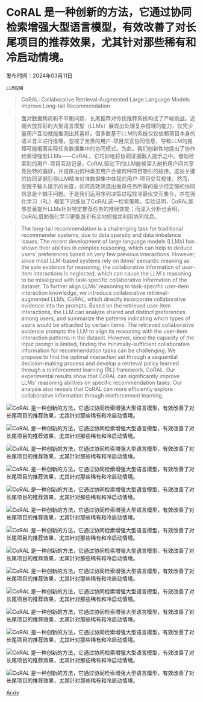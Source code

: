 # CoRAL 是一种创新的方法，它通过协同检索增强大型语言模型，有效改善了对长尾项目的推荐效果，尤其针对那些稀有和冷启动情境。

发布时间：2024年03月11日

`LLM应用`

> CoRAL: Collaborative Retrieval-Augmented Large Language Models Improve Long-tail Recommendation

> 面对数据稀疏和不平衡问题，长尾推荐对传统推荐系统构成了严峻挑战。近期大放异彩的大型语言模型（LLMs）展现出处理复杂推理的能力，仅凭少量用户互动就能推测出其喜好。但多数基于LLM的系统仅仅依赖项目本身的语义含义进行推理，忽视了宝贵的用户-项目交互协同信息，导致LLM的推理可能偏离实际任务数据集中的协同模式。为此，我们创新性地提出了协作检索增强型LLMs——CoRAL，它巧妙地将协同证据融入提示之中。借助检索到的用户-项目互动记录，CoRAL驱动下的LLM能够深入剖析用户间共享及独特的偏好，并提炼出何种类型用户会被何种项目吸引的规律。这些关键的协同证据引导LLM精准对准数据集中体现的用户-项目交互规律。然而，受限于输入提示的长度，如何高效筛选出推荐任务所需的最少但足够的协同信息是个棘手问题。于是我们运用序列决策过程找寻最优交互集合，并在强化学习（RL）框架下训练出了CoRAL这一检索策略。实验证明，CoRAL能够显著提升LLMs针对特定推荐任务的推理效能；而深入分析也表明，CoRAL借助强化学习更能游刃有余地挖掘并利用协同信息。

> The long-tail recommendation is a challenging task for traditional recommender systems, due to data sparsity and data imbalance issues. The recent development of large language models (LLMs) has shown their abilities in complex reasoning, which can help to deduce users' preferences based on very few previous interactions. However, since most LLM-based systems rely on items' semantic meaning as the sole evidence for reasoning, the collaborative information of user-item interactions is neglected, which can cause the LLM's reasoning to be misaligned with task-specific collaborative information of the dataset. To further align LLMs' reasoning to task-specific user-item interaction knowledge, we introduce collaborative retrieval-augmented LLMs, CoRAL, which directly incorporate collaborative evidence into the prompts. Based on the retrieved user-item interactions, the LLM can analyze shared and distinct preferences among users, and summarize the patterns indicating which types of users would be attracted by certain items. The retrieved collaborative evidence prompts the LLM to align its reasoning with the user-item interaction patterns in the dataset. However, since the capacity of the input prompt is limited, finding the minimally-sufficient collaborative information for recommendation tasks can be challenging. We propose to find the optimal interaction set through a sequential decision-making process and develop a retrieval policy learned through a reinforcement learning (RL) framework, CoRAL. Our experimental results show that CoRAL can significantly improve LLMs' reasoning abilities on specific recommendation tasks. Our analysis also reveals that CoRAL can more efficiently explore collaborative information through reinforcement learning.

![CoRAL 是一种创新的方法，它通过协同检索增强大型语言模型，有效改善了对长尾项目的推荐效果，尤其针对那些稀有和冷启动情境。](../../../paper_images/2403.06447/x1.png)

![CoRAL 是一种创新的方法，它通过协同检索增强大型语言模型，有效改善了对长尾项目的推荐效果，尤其针对那些稀有和冷启动情境。](../../../paper_images/2403.06447/x2.png)

![CoRAL 是一种创新的方法，它通过协同检索增强大型语言模型，有效改善了对长尾项目的推荐效果，尤其针对那些稀有和冷启动情境。](../../../paper_images/2403.06447/x3.png)

![CoRAL 是一种创新的方法，它通过协同检索增强大型语言模型，有效改善了对长尾项目的推荐效果，尤其针对那些稀有和冷启动情境。](../../../paper_images/2403.06447/x4.png)

![CoRAL 是一种创新的方法，它通过协同检索增强大型语言模型，有效改善了对长尾项目的推荐效果，尤其针对那些稀有和冷启动情境。](../../../paper_images/2403.06447/x5.png)

![CoRAL 是一种创新的方法，它通过协同检索增强大型语言模型，有效改善了对长尾项目的推荐效果，尤其针对那些稀有和冷启动情境。](../../../paper_images/2403.06447/x6.png)

![CoRAL 是一种创新的方法，它通过协同检索增强大型语言模型，有效改善了对长尾项目的推荐效果，尤其针对那些稀有和冷启动情境。](../../../paper_images/2403.06447/x7.png)

![CoRAL 是一种创新的方法，它通过协同检索增强大型语言模型，有效改善了对长尾项目的推荐效果，尤其针对那些稀有和冷启动情境。](../../../paper_images/2403.06447/x8.png)

![CoRAL 是一种创新的方法，它通过协同检索增强大型语言模型，有效改善了对长尾项目的推荐效果，尤其针对那些稀有和冷启动情境。](../../../paper_images/2403.06447/x9.png)

![CoRAL 是一种创新的方法，它通过协同检索增强大型语言模型，有效改善了对长尾项目的推荐效果，尤其针对那些稀有和冷启动情境。](../../../paper_images/2403.06447/x10.png)

![CoRAL 是一种创新的方法，它通过协同检索增强大型语言模型，有效改善了对长尾项目的推荐效果，尤其针对那些稀有和冷启动情境。](../../../paper_images/2403.06447/x11.png)

![CoRAL 是一种创新的方法，它通过协同检索增强大型语言模型，有效改善了对长尾项目的推荐效果，尤其针对那些稀有和冷启动情境。](../../../paper_images/2403.06447/x12.png)

![CoRAL 是一种创新的方法，它通过协同检索增强大型语言模型，有效改善了对长尾项目的推荐效果，尤其针对那些稀有和冷启动情境。](../../../paper_images/2403.06447/x13.png)

![CoRAL 是一种创新的方法，它通过协同检索增强大型语言模型，有效改善了对长尾项目的推荐效果，尤其针对那些稀有和冷启动情境。](../../../paper_images/2403.06447/x14.png)

[Arxiv](https://arxiv.org/abs/2403.06447)